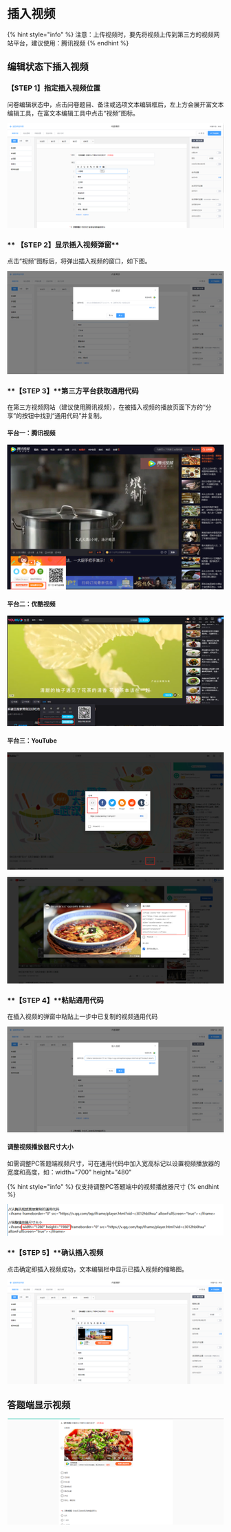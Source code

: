 # 插入视频

{% hint style="info" %}
注意：上传视频时，要先将视频上传到第三方的视频网站平台，建议使用：腾讯视频
{% endhint %}

## 编辑状态下插入视频

### **【STEP 1】指定插入视频位置**

问卷编辑状态中，点击问卷题目、备注或选项文本编辑框后，左上方会展开富文本编辑工具，在富文本编辑工具中点击“视频”图标。

![文本编辑框的富文本编辑工具](<../../.gitbook/assets/image (25).png>)

### ** 【STEP 2】显示插入视频弹窗**

点击“视频”图标后，将弹出插入视频的窗口，如下图。

![插入视频弹窗](<../../.gitbook/assets/image (286).png>)

### **【STEP 3】**第三方平台获取通用代码

在第三方视频网站（建议使用腾讯视频），在被插入视频的播放页面下方的“分享”的按钮中找到“通用代码”并复制。

#### 平台一：腾讯视频

![复制通用代码](<../../.gitbook/assets/image (523).png>)

#### 平台二：优酷视频

![复制通用代码](<../../.gitbook/assets/image (525).png>)

#### 平台三：YouTube

![第1步：分享-嵌入](<../../.gitbook/assets/image (526).png>)

![第2步：复制通用代码](<../../.gitbook/assets/image (524).png>)

### **【STEP 4】**粘贴通用代码

在插入视频的弹窗中粘贴上一步中已复制的视频通用代码

![弹窗中粘贴通用代码](<../../.gitbook/assets/image (6).png>)

#### 调整视频播放器尺寸大小

如需调整PC答题端视频尺寸，可在通用代码中加入宽高标记以设置视频播放器的宽度和高度，如：width="700" height="480"

{% hint style="info" %}
仅支持调整PC答题端中的视频播放器尺寸
{% endhint %}

![在通用代码中调整视频尺寸](<../../.gitbook/assets/image (568).png>)

### **【STEP 5】**确认插入视频

点击确定即插入视频成功，文本编辑栏中显示已插入视频的缩略图。

![编辑状态下插入视频](<../../.gitbook/assets/image (322).png>)

## 答题端显示视频

![答题端展示](<../../.gitbook/assets/image (406).png>)
